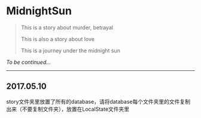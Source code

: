 # MidnightSun

> This is a story about murder, betrayal
> 
> This is also a story about love
> 
> This is a journey under the midnight sun


*To be continued...*

---

## 2017.05.10


story文件夹里放置了所有的database，请将database每个文件夹里的文件复制出来（不要复制文件夹），放置在LocalState文件夹里
